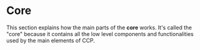 # Core

This section explains how the main parts of the **core** works. It's called the "core" because it contains all the low level components and functionalities used by the main elements of CCP.



